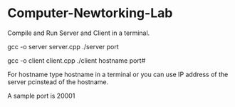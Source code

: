 # Computer-Newtorking-Lab

Compile and Run Server and Client in a terminal.

gcc -o server server.cpp
./server port


gcc -o client client.cpp
./client hostname port# 


For hostname type hostname in a terminal or you can use IP address of the server pcinstead of the hostname.

A sample port is 20001
